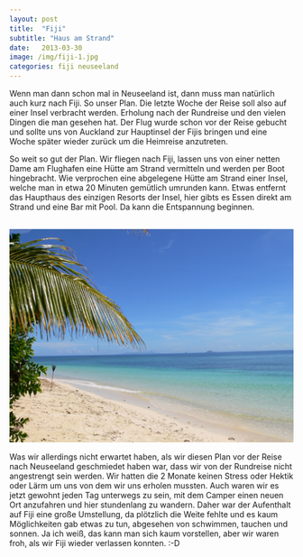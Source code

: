 ```yaml
---
layout: post
title:  "Fiji"
subtitle: "Haus am Strand"
date:   2013-03-30
image: /img/fiji-1.jpg
categories: fiji neuseeland
---
```


Wenn man dann schon mal in Neuseeland ist, dann muss man natürlich auch kurz nach Fiji. So unser Plan. Die letzte Woche der Reise soll also auf einer Insel verbracht werden. Erholung nach der Rundreise und den vielen Dingen die man gesehen hat. Der Flug wurde schon vor der Reise gebucht und sollte uns von Auckland zur Hauptinsel der Fijis bringen und eine Woche später wieder zurück um die Heimreise anzutreten. 

So weit so gut der Plan. Wir fliegen nach Fiji, lassen uns von einer netten Dame am Flughafen eine Hütte am Strand vermitteln und werden per Boot hingebracht. Wie verprochen eine abgelegene Hütte am Strand einer Insel, welche man in etwa 20 Minuten gemütlich umrunden kann. Etwas entfernt das Haupthaus des einzigen Resorts der Insel, hier gibts es Essen direkt am Strand und eine Bar mit Pool. Da kann die Entspannung beginnen.

<div class="container-gallery">
<div><img src="/img/fiji-1.jpg" alt></div>
<div><img src="/img/fiji-2.jpg" alt></div>
</div>

Was wir allerdings nicht erwartet haben, als wir diesen Plan vor der Reise nach Neuseeland geschmiedet haben war, dass wir von der Rundreise nicht angestrengt sein werden. Wir hatten die 2 Monate keinen Stress oder Hektik oder Lärm um uns von dem wir uns erholen mussten. Auch waren wir es jetzt gewohnt jeden Tag unterwegs zu sein, mit dem Camper einen neuen Ort anzufahren und hier stundenlang zu wandern. Daher war der Aufenthalt auf Fiji eine große Umstellung, da plötzlich die Weite fehlte und es kaum Möglichkeiten gab etwas zu tun, abgesehen von schwimmen, tauchen und sonnen. Ja ich weiß, das kann man sich kaum vorstellen, aber wir waren froh, als wir Fiji wieder verlassen konnten. :-D
